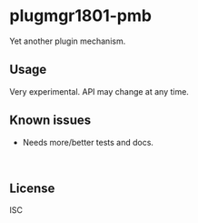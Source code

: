 ﻿
<!--#echo json="package.json" key="name" underline="=" -->
plugmgr1801-pmb
===============
<!--/#echo -->

<!--#echo json="package.json" key="description" -->
Yet another plugin mechanism.
<!--/#echo -->


Usage
-----

Very experimental. API may change at any time.


<!--#toc stop="scan" -->



Known issues
------------

* Needs more/better tests and docs.




&nbsp;


License
-------
<!--#echo json="package.json" key=".license" -->
ISC
<!--/#echo -->
